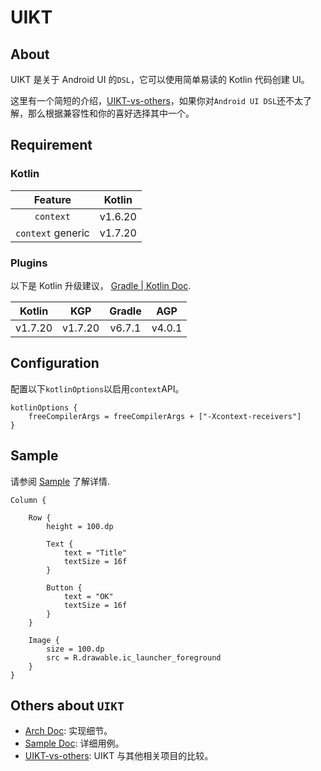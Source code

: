 # UIKT

## About

UIKT 是关于 Android UI 的`DSL`，它可以使用简单易读的 Kotlin 代码创建 UI。

这里有一个简短的介绍，[UIKT-vs-others](UIKT-vs-others-ch.md)，如果你对`Android UI DSL`还不太了解，那么根据兼容性和你的喜好选择其中一个。

## Requirement

### Kotlin

|      Feature      | Kotlin  |
|:-----------------:|:-------:|
|     `context`     | v1.6.20 |
| `context` generic | v1.7.20 |

### Plugins

以下是 Kotlin 升级建议， [Gradle | Kotlin Doc](https://kotlinlang.org/docs/gradle-configure-project.html).

| Kotlin  | KGP     | Gradle |  AGP   |
|:-------:|---------|:------:|:------:|
| v1.7.20 | v1.7.20 | v6.7.1 | v4.0.1 |

## Configuration

配置以下`kotlinOptions`以启用`context`API。

```
kotlinOptions {
    freeCompilerArgs = freeCompilerArgs + ["-Xcontext-receivers"]
}
```

## Sample
请参阅 [Sample](./Sample.md) 了解详情.
```
Column {

    Row {
        height = 100.dp
        
        Text {
            text = "Title"
            textSize = 16f
        }
        
        Button {
            text = "OK"
            textSize = 16f
        }
    }
    
    Image {
        size = 100.dp
        src = R.drawable.ic_launcher_foreground
    }
}
```
## Others about `UIKT`

- [Arch Doc](./Arch-ch.md): 实现细节。
- [Sample Doc](./Sample.md): 详细用例。
- [UIKT-vs-others](./UIKT-vs-others-ch.md): UIKT 与其他相关项目的比较。